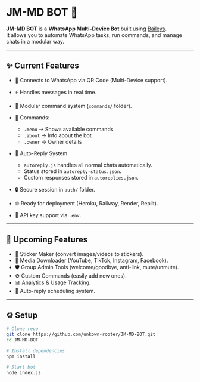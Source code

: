 # JM-MD BOT 🤖

**JM-MD BOT** is a **WhatsApp Multi-Device Bot** built using [Baileys](https://github.com/WhiskeySockets/Baileys).  
It allows you to automate WhatsApp tasks, run commands, and manage chats in a modular way.

---

## ✨ Current Features

- 📲 Connects to WhatsApp via QR Code (Multi-Device support).
- ⚡ Handles messages in real time.
- 🧩 Modular command system (`commands/` folder).
- 🤖 Commands:
  - `.menu` → Shows available commands
  - `.about` → Info about the bot
  - `.owner` → Owner details
- 🔁 Auto-Reply System  
  - `autoreply.js` handles all normal chats automatically.  
  - Status stored in `autoreply-status.json`.  
  - Custom responses stored in `autoreplies.json`.

- 🔒 Secure session in `auth/` folder.
- 🌐 Ready for deployment (Heroku, Railway, Render, Replit).
- 🔑 API key support via `.env`.

---

## 🚀 Upcoming Features

- 🎨 Sticker Maker (convert images/videos to stickers).
- 🎵 Media Downloader (YouTube, TikTok, Instagram, Facebook).
- 🛡️ Group Admin Tools (welcome/goodbye, anti-link, mute/unmute).
- ⚙️ Custom Commands (easily add new ones).
- 📊 Analytics & Usage Tracking.
- 🔔 Auto-reply scheduling system.

---

## ⚙️ Setup

```bash
# Clone repo
git clone https://github.com/unkown-rooter/JM-MD-BOT.git
cd JM-MD-BOT

# Install dependencies
npm install

# Start bot
node index.js
